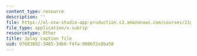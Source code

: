 ```yaml
---
content_type: resource
description: ''
file: https://ol-ocw-studio-app-production.s3.amazonaws.com/courses/21g-107-chinese-i-streamlined-fall-2014/9768369234653d66f4fa9006f2c8ba58_4afZKY-INNA.srt
file_type: application/x-subrip
resourcetype: Other
title: 3play caption file
uid: 97683692-3465-3d66-f4fa-9006f2c8ba58
---
```

